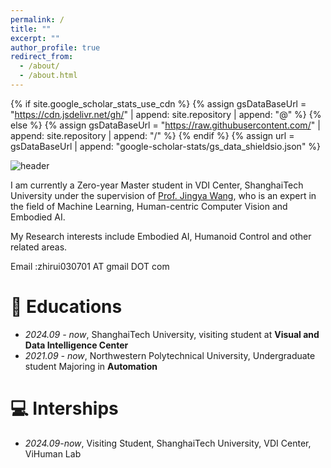 ```yaml
---
permalink: /
title: ""
excerpt: ""
author_profile: true
redirect_from: 
  - /about/
  - /about.html
---
```


{% if site.google_scholar_stats_use_cdn %}
{% assign gsDataBaseUrl = "https://cdn.jsdelivr.net/gh/" | append: site.repository | append: "@" %}
{% else %}
{% assign gsDataBaseUrl = "https://raw.githubusercontent.com/" | append: site.repository | append: "/" %}
{% endif %}
{% assign url = gsDataBaseUrl | append: "google-scholar-stats/gs_data_shieldsio.json" %}

<span class='anchor' id='about-me'></span>
![header](https://capsule-render.vercel.app/api?type=waving&height=300&color=gradient&text=Hi!%20I'm%20zhirui😚&section=header&reversal=false&textBg=false&descAlign=50&descAlignY=50&animation=fadeIn)

I am currently a Zero-year Master student in VDI Center, ShanghaiTech University under the supervision of [Prof. Jingya Wang](https://faculty.sist.shanghaitech.edu.cn/faculty/wangjingya/), who is an expert in the field of Machine Learning, Human-centric Computer Vision and Embodied AI.

My Research interests include Embodied AI, Humanoid Control and other related areas.

Email :zhirui030701 AT gmail DOT com

# 📖 Educations
- *2024.09 - now*, ShanghaiTech University, visiting student at **Visual and Data Intelligence Center**
- *2021.09 - now*, Northwestern Polytechnical University, Undergraduate student Majoring in **Automation**

# 💻 Interships
- *2024.09-now*, Visiting Student, ShanghaiTech University, VDI Center, ViHuman Lab




